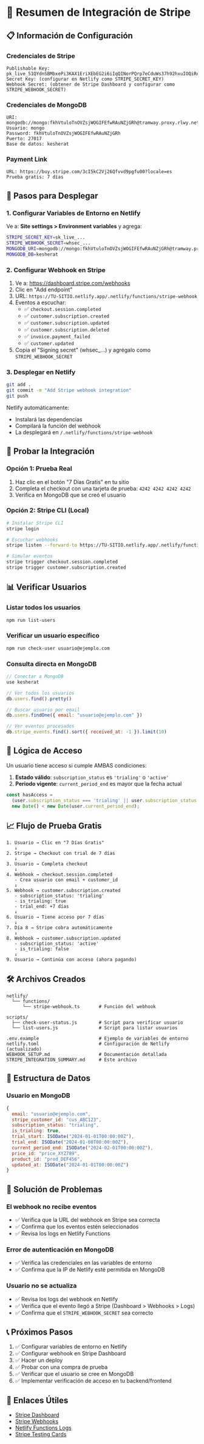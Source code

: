 # 🎯 Resumen de Integración de Stripe

## 📋 Información de Configuración

### Credenciales de Stripe
```
Publishable Key: pk_live_51QYdnSBMbxePi3KAX1EriXEbEG2i6iIqQINorPQrp7eCduWs37h92hxuIOQiRcVtKZxlxE5OkIBuj5tRb6kORVKU00P9lEiH0j
Secret Key: (configurar en Netlify como STRIPE_SECRET_KEY)
Webhook Secret: (obtener de Stripe Dashboard y configurar como STRIPE_WEBHOOK_SECRET)
```

### Credenciales de MongoDB
```
URI: mongodb://mongo:fkhVtuloTnOVZsjWOGIFEfwRAuNZjGRh@tramway.proxy.rlwy.net:23784
Usuario: mongo
Password: fkhVtuloTnOVZsjWOGIFEfwRAuNZjGRh
Puerto: 27017
Base de datos: kesherat
```

### Payment Link
```
URL: https://buy.stripe.com/3cI5kC2Vj26Qfvvd9pgfu00?locale=es
Prueba gratis: 7 días
```

## 🚀 Pasos para Desplegar

### 1. Configurar Variables de Entorno en Netlify

Ve a: **Site settings > Environment variables** y agrega:

```bash
STRIPE_SECRET_KEY=sk_live_...
STRIPE_WEBHOOK_SECRET=whsec_...
MONGODB_URI=mongodb://mongo:fkhVtuloTnOVZsjWOGIFEfwRAuNZjGRh@tramway.proxy.rlwy.net:23784
MONGODB_DB=kesherat
```

### 2. Configurar Webhook en Stripe

1. Ve a: https://dashboard.stripe.com/webhooks
2. Clic en "Add endpoint"
3. URL: `https://TU-SITIO.netlify.app/.netlify/functions/stripe-webhook`
4. Eventos a escuchar:
   - ✅ `checkout.session.completed`
   - ✅ `customer.subscription.created`
   - ✅ `customer.subscription.updated`
   - ✅ `customer.subscription.deleted`
   - ✅ `invoice.payment_failed`
   - ✅ `customer.updated`
5. Copia el "Signing secret" (whsec_...) y agrégalo como `STRIPE_WEBHOOK_SECRET`

### 3. Desplegar en Netlify

```bash
git add .
git commit -m "Add Stripe webhook integration"
git push
```

Netlify automáticamente:
- Instalará las dependencias
- Compilará la función del webhook
- La desplegará en `/.netlify/functions/stripe-webhook`

## 🧪 Probar la Integración

### Opción 1: Prueba Real
1. Haz clic en el botón "7 Días Gratis" en tu sitio
2. Completa el checkout con una tarjeta de prueba: `4242 4242 4242 4242`
3. Verifica en MongoDB que se creó el usuario

### Opción 2: Stripe CLI (Local)
```bash
# Instalar Stripe CLI
stripe login

# Escuchar webhooks
stripe listen --forward-to https://TU-SITIO.netlify.app/.netlify/functions/stripe-webhook

# Simular eventos
stripe trigger checkout.session.completed
stripe trigger customer.subscription.created
```

## 📊 Verificar Usuarios

### Listar todos los usuarios
```bash
npm run list-users
```

### Verificar un usuario específico
```bash
npm run check-user usuario@ejemplo.com
```

### Consulta directa en MongoDB
```javascript
// Conectar a MongoDB
use kesherat

// Ver todos los usuarios
db.users.find().pretty()

// Buscar usuario por email
db.users.findOne({ email: "usuario@ejemplo.com" })

// Ver eventos procesados
db.stripe_events.find().sort({ received_at: -1 }).limit(10)
```

## 🔐 Lógica de Acceso

Un usuario tiene acceso si cumple AMBAS condiciones:

1. **Estado válido**: `subscription_status` es `'trialing'` o `'active'`
2. **Periodo vigente**: `current_period_end` es mayor que la fecha actual

```javascript
const hasAccess = 
  (user.subscription_status === 'trialing' || user.subscription_status === 'active') &&
  new Date() < new Date(user.current_period_end);
```

## 📈 Flujo de Prueba Gratis

```
1. Usuario → Clic en "7 Días Gratis"
   ↓
2. Stripe → Checkout con trial de 7 días
   ↓
3. Usuario → Completa checkout
   ↓
4. Webhook → checkout.session.completed
   - Crea usuario con email + customer_id
   ↓
5. Webhook → customer.subscription.created
   - subscription_status: 'trialing'
   - is_trialing: true
   - trial_end: +7 días
   ↓
6. Usuario → Tiene acceso por 7 días
   ↓
7. Día 8 → Stripe cobra automáticamente
   ↓
8. Webhook → customer.subscription.updated
   - subscription_status: 'active'
   - is_trialing: false
   ↓
9. Usuario → Continúa con acceso (ahora pagando)
```

## 🛠️ Archivos Creados

```
netlify/
  └── functions/
      └── stripe-webhook.ts       # Función del webhook

scripts/
  ├── check-user-status.js        # Script para verificar usuario
  └── list-users.js               # Script para listar usuarios

.env.example                      # Ejemplo de variables de entorno
netlify.toml                      # Configuración de Netlify (actualizado)
WEBHOOK_SETUP.md                  # Documentación detallada
STRIPE_INTEGRATION_SUMMARY.md     # Este archivo
```

## 📝 Estructura de Datos

### Usuario en MongoDB
```javascript
{
  email: "usuario@ejemplo.com",
  stripe_customer_id: "cus_ABC123",
  subscription_status: "trialing",
  is_trialing: true,
  trial_start: ISODate("2024-01-01T00:00:00Z"),
  trial_end: ISODate("2024-01-08T00:00:00Z"),
  current_period_end: ISODate("2024-02-01T00:00:00Z"),
  price_id: "price_XYZ789",
  product_id: "prod_DEF456",
  updated_at: ISODate("2024-01-01T00:00:00Z")
}
```

## 🚨 Solución de Problemas

### El webhook no recibe eventos
- ✅ Verifica que la URL del webhook en Stripe sea correcta
- ✅ Confirma que los eventos estén seleccionados
- ✅ Revisa los logs en Netlify Functions

### Error de autenticación en MongoDB
- ✅ Verifica las credenciales en las variables de entorno
- ✅ Confirma que la IP de Netlify esté permitida en MongoDB

### Usuario no se actualiza
- ✅ Revisa los logs del webhook en Netlify
- ✅ Verifica que el evento llegó a Stripe (Dashboard > Webhooks > Logs)
- ✅ Confirma que el `STRIPE_WEBHOOK_SECRET` sea correcto

## 📞 Próximos Pasos

1. ✅ Configurar variables de entorno en Netlify
2. ✅ Configurar webhook en Stripe Dashboard
3. ✅ Hacer un deploy
4. ✅ Probar con una compra de prueba
5. ✅ Verificar que el usuario se cree en MongoDB
6. ✅ Implementar verificación de acceso en tu backend/frontend

## 🔗 Enlaces Útiles

- [Stripe Dashboard](https://dashboard.stripe.com)
- [Stripe Webhooks](https://dashboard.stripe.com/webhooks)
- [Netlify Functions Logs](https://app.netlify.com)
- [Stripe Testing Cards](https://stripe.com/docs/testing#cards)

